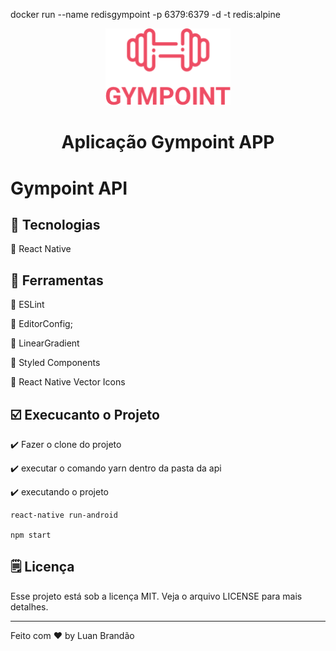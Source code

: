 docker run --name redisgympoint -p 6379:6379 -d -t redis:alpine

<div align="center">
    <img width="200px" src="../icon.png">
    <h1 align="center">
        Aplicação Gympoint APP
    </h1>
</div>

# Gympoint API


## :wrench: Tecnologias
:red_circle: React Native

## :wrench: Ferramentas

:large_orange_diamond: ESLint

:large_orange_diamond: EditorConfig;

:large_orange_diamond: LinearGradient

:large_orange_diamond: Styled Components

:large_orange_diamond: React Native Vector Icons


## :ballot_box_with_check: Execucanto o Projeto
:heavy_check_mark: Fazer o clone do projeto

:heavy_check_mark: executar o comando yarn dentro da pasta da api

:heavy_check_mark: executando o projeto
```
react-native run-android

npm start
```

## 🗒️ Licença
Esse projeto está sob a licença MIT. Veja o arquivo LICENSE para mais detalhes.

---
Feito com ♥ by Luan Brandão

